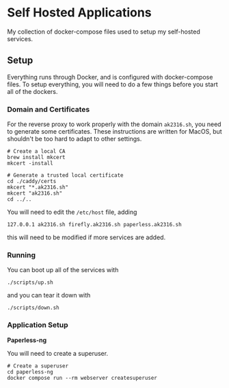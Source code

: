 # Self Hosted Applications

My collection of docker-compose files used to setup my self-hosted services.

## Setup

Everything runs through Docker, and is configured with docker-compose files.
To setup everything, you will need to do a few things before you start all of the dockers.

### Domain and Certificates

For the reverse proxy to work properly with the domain `ak2316.sh`, you need to generate some certificates.
These instructions are written for MacOS, but shouldn't be too hard to adapt to other settings.

```shell
# Create a local CA
brew install mkcert
mkcert -install

# Generate a trusted local certificate
cd ./caddy/certs
mkcert "*.ak2316.sh"
mkcert "ak2316.sh"
cd ../..
```

You will need to edit the `/etc/host` file, adding

```shell
127.0.0.1 ak2316.sh firefly.ak2316.sh paperless.ak2316.sh
```

this will need to be modified if more services are added.

### Running

You can boot up all of the services with

```shell
./scripts/up.sh
```

and you can tear it down with

```shell
./scripts/down.sh
```

### Application Setup

**Paperless-ng**

You will need to create a superuser.

```shell
# Create a superuser
cd paperless-ng
docker compose run --rm webserver createsuperuser
```
